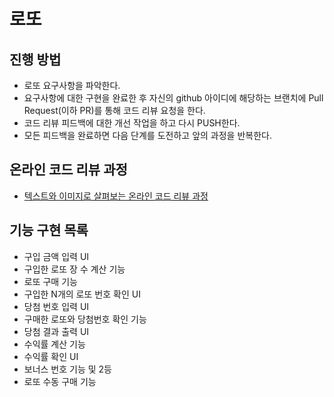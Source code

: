 # 로또
## 진행 방법
* 로또 요구사항을 파악한다.
* 요구사항에 대한 구현을 완료한 후 자신의 github 아이디에 해당하는 브랜치에 Pull Request(이하 PR)를 통해 코드 리뷰 요청을 한다.
* 코드 리뷰 피드백에 대한 개선 작업을 하고 다시 PUSH한다.
* 모든 피드백을 완료하면 다음 단계를 도전하고 앞의 과정을 반복한다.

## 온라인 코드 리뷰 과정
* [텍스트와 이미지로 살펴보는 온라인 코드 리뷰 과정](https://github.com/next-step/nextstep-docs/tree/master/codereview)

## 기능 구현 목록
* 구입 금액 입력 UI
* 구입한 로또 장 수 계산 기능
* 로또 구매 기능
* 구입한 N개의 로또 번호 확인 UI
* 당첨 번호 입력 UI
* 구매한 로또와 당첨번호 확인 기능
* 당첨 결과 출력 UI
* 수익률 계산 기능
* 수익률 확인 UI
* 보너스 번호 기능 및 2등
* 로또 수동 구매 기능
